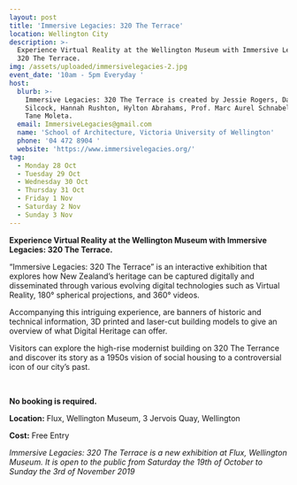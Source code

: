 ```yaml
---
layout: post
title: 'Immersive Legacies: 320 The Terrace'
location: Wellington City
description: >-
  Experience Virtual Reality at the Wellington Museum with Immersive Legacies:
  320 The Terrace.
img: /assets/uploaded/immersivelegacies-2.jpg
event_date: '10am - 5pm Everyday '
host:
  blurb: >-
    Immersive Legacies: 320 The Terrace is created by Jessie Rogers, David
    Silcock, Hannah Rushton, Hylton Abrahams, Prof. Marc Aurel Schnabel, and
    Tane Moleta. 
  email: ImmersiveLegacies@gmail.com
  name: 'School of Architecture, Victoria University of Wellington'
  phone: '04 472 8904 '
  website: 'https://www.immersivelegacies.org/'
tag:
  - Monday 28 Oct
  - Tuesday 29 Oct
  - Wednesday 30 Oct
  - Thursday 31 Oct
  - Friday 1 Nov
  - Saturday 2 Nov
  - Sunday 3 Nov
---
```

**Experience Virtual Reality at the Wellington Museum with Immersive Legacies: 320 The Terrace.**

“Immersive Legacies: 320 The Terrace” is an interactive exhibition that explores how New Zealand’s heritage can be captured digitally and disseminated through various evolving digital technologies such as Virtual Reality, 180° spherical projections, and 360° videos.

Accompanying this intriguing experience, are banners of historic and technical information, 3D printed and laser-cut building models to give an overview of what Digital Heritage can offer.

Visitors can explore the high-rise modernist building on 320 The Terrance and discover its story as a 1950s vision of social housing to a controversial icon of our city’s past.

<br>

**No booking is required.** 

**Location:** Flux, Wellington Museum, 3 Jervois Quay, Wellington

**Cost:** Free Entry

_Immersive Legacies: 320 The Terrace is a new exhibition at Flux, Wellington Museum. It is open to the public from Saturday the 19th of October to Sunday the 3rd of November 2019_

